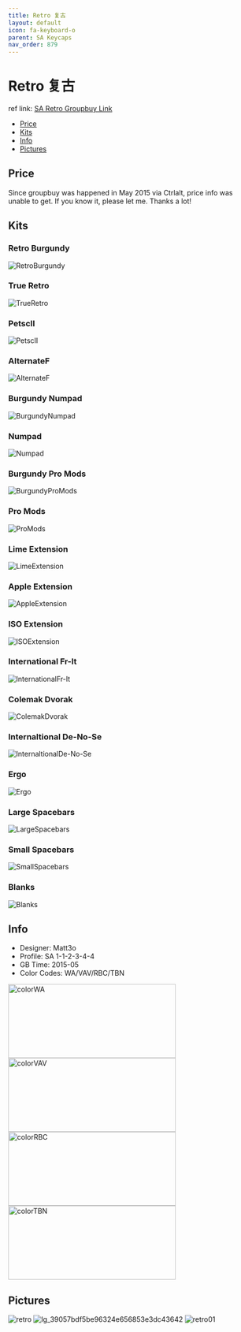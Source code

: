 ```yaml
---
title: Retro 复古
layout: default
icon: fa-keyboard-o
parent: SA Keycaps
nav_order: 879
---
```


# Retro 复古

ref link: [SA Retro Groupbuy Link](https://ctrlalt.io/buys/sa-retro)

* [Price](#price)
* [Kits](#kits)
* [Info](#info)
* [Pictures](#pictures)

## Price

Since groupbuy was happened in May 2015 via Ctrlalt, price info was unable to get. If you know it, please let me. Thanks a lot!

## Kits
### Retro Burgundy
<img src="{{ 'assets/images/sa-keycaps/retro/kits_pics/retroburgundy.png' | relative_url }}" alt="RetroBurgundy" class="image featured">

### True Retro
<img src="{{ 'assets/images/sa-keycaps/retro/kits_pics/trueretro.png' | relative_url }}" alt="TrueRetro" class="image featured">

### PetscII
<img src="{{ 'assets/images/sa-keycaps/retro/kits_pics/petscii.png' | relative_url }}" alt="PetscII" class="image featured">

### AlternateF
<img src="{{ 'assets/images/sa-keycaps/retro/kits_pics/alternatef.png' | relative_url }}" alt="AlternateF" class="image featured">

### Burgundy Numpad
<img src="{{ 'assets/images/sa-keycaps/retro/kits_pics/burgundynumpad.png' | relative_url }}" alt="BurgundyNumpad" class="image featured">

### Numpad
<img src="{{ 'assets/images/sa-keycaps/retro/kits_pics/numpad.png' | relative_url }}" alt="Numpad" class="image featured">

### Burgundy Pro Mods
<img src="{{ 'assets/images/sa-keycaps/retro/kits_pics/burgundypromods.png' | relative_url }}" alt="BurgundyProMods" class="image featured">

### Pro Mods
<img src="{{ 'assets/images/sa-keycaps/retro/kits_pics/promods.png' | relative_url }}" alt="ProMods" class="image featured">

### Lime Extension
<img src="{{ 'assets/images/sa-keycaps/retro/kits_pics/limeextension.png' | relative_url }}" alt="LimeExtension" class="image featured">

### Apple Extension
<img src="{{ 'assets/images/sa-keycaps/retro/kits_pics/appleextension.png' | relative_url }}" alt="AppleExtension" class="image featured">

### ISO Extension
<img src="{{ 'assets/images/sa-keycaps/retro/kits_pics/isoextension.png' | relative_url }}" alt="ISOExtension" class="image featured">

### International Fr-It
<img src="{{ 'assets/images/sa-keycaps/retro/kits_pics/internationalfrit.png' | relative_url }}" alt="InternationalFr-It" class="image featured">

### Colemak Dvorak
<img src="{{ 'assets/images/sa-keycaps/retro/kits_pics/colemakdvorak.png' | relative_url }}" alt="ColemakDvorak" class="image featured">

### Internaltional De-No-Se
<img src="{{ 'assets/images/sa-keycaps/retro/kits_pics/internaltionaldenose.png' | relative_url }}" alt="InternaltionalDe-No-Se" class="image featured">

### Ergo
<img src="{{ 'assets/images/sa-keycaps/retro/kits_pics/ergo.png' | relative_url }}" alt="Ergo" class="image featured">

### Large Spacebars
<img src="{{ 'assets/images/sa-keycaps/retro/kits_pics/largespacebars.png' | relative_url }}" alt="LargeSpacebars" class="image featured">

### Small Spacebars
<img src="{{ 'assets/images/sa-keycaps/retro/kits_pics/smallspacebars.png' | relative_url }}" alt="SmallSpacebars" class="image featured">

### Blanks
<img src="{{ 'assets/images/sa-keycaps/retro/kits_pics/blanks.png' | relative_url }}" alt="Blanks" class="image featured">

## Info
* Designer: Matt3o
* Profile: SA 1-1-2-3-4-4
* GB Time: 2015-05
* Color Codes: WA/VAV/RBC/TBN  
<img src="{{ 'assets/images/sa-keycaps/SP_ColorCodes/abs/SP_Abs_ColorCodes_WA.png' | relative_url }}" alt="colorWA" height="150" width="340">
<img src="{{ 'assets/images/sa-keycaps/SP_ColorCodes/abs/SP_Abs_ColorCodes_VAV.png' | relative_url }}" alt="colorVAV" height="150" width="340">
<img src="{{ 'assets/images/sa-keycaps/SP_ColorCodes/abs/SP_Abs_ColorCodes_RBC.png' | relative_url }}" alt="colorRBC" height="150" width="340">
<img src="{{ 'assets/images/sa-keycaps/SP_ColorCodes/abs/SP_Abs_ColorCodes_TBN.png' | relative_url }}" alt="colorTBN" height="150" width="340">

## Pictures
<img src="{{ 'assets/images/sa-keycaps/retro/rendering_pics/retro.jpg' | relative_url }}" alt="retro" class="image featured">
<img src="{{ 'assets/images/sa-keycaps/retro/rendering_pics/lg_39057bdf5be96324e656853e3dc43642.jpg' | relative_url }}" alt="lg_39057bdf5be96324e656853e3dc43642" class="image featured">
<img src="{{ 'assets/images/sa-keycaps/retro/rendering_pics/retro01.jpg' | relative_url }}" alt="retro01" class="image featured">
